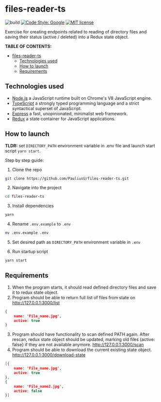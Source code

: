 # files-reader-ts

![build](https://github.com/pauliusu/files-reader-ts/actions/workflows/build.yml/badge.svg)
[![Code Style: Google](https://img.shields.io/badge/code%20style-google-blueviolet.svg)](https://github.com/google/gts)
[![MIT license](https://img.shields.io/badge/License-MIT-blue.svg)](https://github.com/PauliusU/files-reader-ts/blob/master/LICENSE)

Exercise for creating endpoints related to reading of directory files and saving their status (active / deleted) into a Redux state object.

**TABLE OF CONTENTS:**

- [files-reader-ts](#files-reader-ts)
  - [Technologies used](#technologies-used)
  - [How to launch](#how-to-launch)
  - [Requirements](#requirements)

## Technologies used

- [Node.js](https://nodejs.org) a JavaScript runtime built on Chrome's V8 JavaScript engine.
- [TypeScript](https://www.typescriptlang.org/) a strongly typed programming language and a strict syntactical superset of JavaScript.
- [Express](https://expressjs.com/) a fast, unopinionated, minimalist web framework.
- [Redux](https://redux.js.org/) a state container for JavaScript applications.

## How to launch

**TLDR:** set `DIRECTORY_PATH` environment variable in .env file and launch start script `yarn start`.

Step by step guide:

1. Clone the repo

```bash
git clone https://github.com/PauliusU/files-reader-ts.git
```

2. Navigate into the project

```bash
cd files-reader-ts
```

3. Install dependencies

```bash
yarn
```

4. Rename `.env.example` to `.env`

```bash
mv .env.example .env
```

5. Set desired path as `DIRECTORY_PATH` environment variable in `.env`

6. Run startup script

```bash
yarn start
```

## Requirements

1. When the program starts, it should read defined directory files and save it to redux state object.
2. Program should be able to return full list of files from state on http://127.0.0.1:3000/list

```json
{
    name: 'File_name.jpg',
    active: true
}
```

3. Program should have functionality to scan defined PATH again. After rescan, redux state object should be updated, marking old files {active: false} if they are not available anymore. http://127.0.0.1:3000/scan
4. Program should be able to download the current existing state object. http://127.0.0.1:3000/download-state

```json
[{
    name: 'File_name.jpg',
    active: true
},
{
    name: 'File_name2.jpg',
    active: false
}]
```
